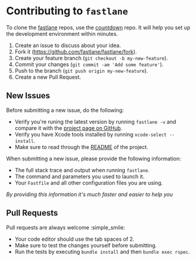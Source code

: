 # Contributing to `fastlane`

To clone the [fastlane](https://fastlane.tools) repos, use the [countdown](https://github.com/fastlane/countdown) repo. It will help you set up the development environment within minutes.

1. Create an issue to discuss about your idea.
2. Fork it (https://github.com/fastlane/fastlane/fork).
3. Create your feature branch (`git checkout -b my-new-feature`).
4. Commit your changes (`git commit -am 'Add some feature'`).
5. Push to the branch (`git push origin my-new-feature`).
6. Create a new Pull Request.

## New Issues

Before submitting a new issue, do the following:

- Verify you're runing the latest version by running `fastlane -v` and compare it with the [project page on GitHub](https://github.com/fastlane/fastlane).
- Verify you have Xcode tools installed by running `xcode-select --install`.
- Make sure to read through the [README](https://github.com/fastlane/fastlane) of the project.


When submitting a new issue, please provide the following information:

- The full stack trace and output when running `fastlane`.
- The command and parameters you used to launch it.
- Your `Fastfile` and all other configuration files you are using. 

*By providing this information it's much faster and easier to help you*

## Pull Requests

Pull requests are always welcome :simple_smile:

- Your code editor should use the tab spaces of 2.
- Make sure to test the changes yourself before submitting.
- Run the tests by executing `bundle install` and then `bundle exec rspec`.
